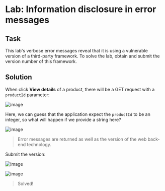 # Lab: Information disclosure in error messages
## Task
This lab's verbose error messages reveal that it is using a vulnerable version of a third-party framework. To solve the lab, obtain and submit the version number of this framework.

## Solution
When click **View details** of a product, there will be a GET request with a `productId` parameter:  

![image](https://user-images.githubusercontent.com/44528004/130926161-0dd55b71-ac4d-47ed-bb44-cee960409086.png)  

Here, we can guess that the application expect the `productId` to be an integer, so what will happen if we provide a string here?  

![image](https://user-images.githubusercontent.com/44528004/130926287-ec0147f6-2605-42a1-a90e-69115a11890d.png)
> Error messages are returned as well as the version of the web back-end technology.  

Submit the version:  

![image](https://user-images.githubusercontent.com/44528004/130926388-16b3ccfa-e82e-44b5-a8bd-171008e6719e.png)

![image](https://user-images.githubusercontent.com/44528004/130926407-26d385fd-4e24-4ace-918b-04e2735810a2.png)
> Solved!
